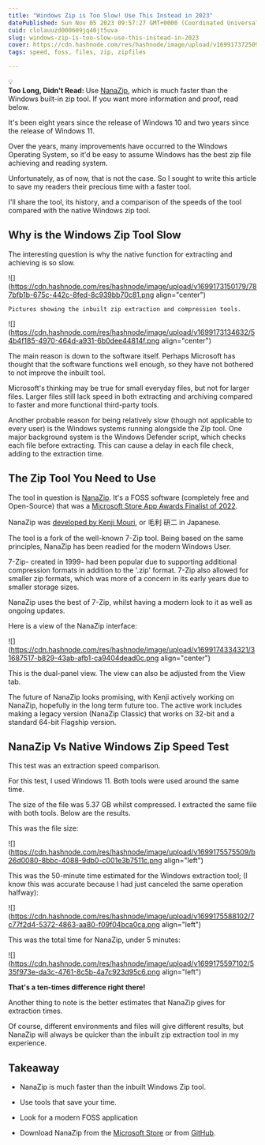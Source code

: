 ```yaml
---
title: "Windows Zip is Too Slow! Use This Instead in 2023"
datePublished: Sun Nov 05 2023 09:57:27 GMT+0000 (Coordinated Universal Time)
cuid: clolauuzd000609jq40jt5uva
slug: windows-zip-is-too-slow-use-this-instead-in-2023
cover: https://cdn.hashnode.com/res/hashnode/image/upload/v1699173725092/4d53607f-2d3c-4b11-bd9f-322e326f2ed8.png
tags: speed, foss, files, zip, zipfiles

---
```


<div data-node-type="callout">
<div data-node-type="callout-emoji">💡</div>
<div data-node-type="callout-text"><strong>Too Long, Didn't Read: </strong>Use <a target="_blank" rel="noopener noreferrer nofollow" href="https://apps.microsoft.com/detail/nanazip/9N8G7TSCL18R" style="pointer-events: none">NanaZip</a>, which is much faster than the Windows built-in zip tool. If you want more information and proof, read below.</div>
</div>

It's been eight years since the release of Windows 10 and two years since the release of Windows 11.

Over the years, many improvements have occurred to the Windows Operating System, so it'd be easy to assume Windows has the best zip file achieving and reading system.

Unfortunately, as of now, that is not the case. So I sought to write this article to save my readers their precious time with a faster tool.

I'll share the tool, its history, and a comparison of the speeds of the tool compared with the native Windows zip tool.

## Why is the Windows Zip Tool Slow

The interesting question is why the native function for extracting and achieving is so slow.

![](https://cdn.hashnode.com/res/hashnode/image/upload/v1699173150179/787bfb1b-675c-442c-8fed-8c939bb70c81.png align="center")

`Pictures showing the inbuilt zip extraction and compression tools.`

![](https://cdn.hashnode.com/res/hashnode/image/upload/v1699173134632/54b4f185-4970-464d-a931-6b0dee44814f.png align="center")

The main reason is down to the software itself. Perhaps Microsoft has thought that the software functions well enough, so they have not bothered to not improve the inbuilt tool.

Microsoft's thinking may be true for small everyday files, but not for larger files. Larger files still lack speed in both extracting and archiving compared to faster and more functional third-party tools.

Another probable reason for being relatively slow (though not applicable to every user) is the Windows systems running alongside the Zip tool. One major background system is the Windows Defender script, which checks each file before extracting. This can cause a delay in each file check, adding to the extraction time.

## The Zip Tool You Need to Use

The tool in question is [NanaZip](https://apps.microsoft.com/detail/nanazip/9N8G7TSCL18R). It's a FOSS software (completely free and Open-Source) that was a [Microsoft Store App Awards Finalist of 2022](https://blogs.windows.com/windowsdeveloper/2022/05/27/announcing-the-microsoft-store-app-awards-winners/).

NanaZip was [developed by Kenji Mouri](https://github.com/M2Team/NanaZip), or 毛利 研二 in Japanese.

The tool is a fork of the well-known 7-Zip tool. Being based on the same principles, NanaZip has been readied for the modern Windows User.

7-Zip- created in 1999- had been popular due to supporting additional compression formats in addition to the '.zip' format. 7-Zip also allowed for smaller zip formats, which was more of a concern in its early years due to smaller storage sizes.

NanaZip uses the best of 7-Zip, whilst having a modern look to it as well as ongoing updates.

Here is a view of the NanaZip interface:

![](https://cdn.hashnode.com/res/hashnode/image/upload/v1699174334321/31687517-b829-43ab-afb1-ca9404dead0c.png align="center")

This is the dual-panel view. The view can also be adjusted from the View tab.

The future of NanaZip looks promising, with Kenji actively working on NanaZip, hopefully in the long term future too. The active work includes making a legacy version (NanaZip Classic) that works on 32-bit and a standard 64-bit Flagship version.

## NanaZip Vs Native Windows Zip Speed Test

This test was an extraction speed comparison.

For this test, I used Windows 11. Both tools were used around the same time.

The size of the file was 5.37 GB whilst compressed. I extracted the same file with both tools. Below are the results.

This was the file size:

![](https://cdn.hashnode.com/res/hashnode/image/upload/v1699175575509/b26d0080-8bbc-4088-9db0-c001e3b7511c.png align="left")

This was the 50-minute time estimated for the Windows extraction tool; (I know this was accurate because I had just canceled the same operation halfway):

![](https://cdn.hashnode.com/res/hashnode/image/upload/v1699175588102/7c77f2d4-5372-4863-aa80-f09f04bca0ca.png align="left")

This was the total time for NanaZip, under 5 minutes:

![](https://cdn.hashnode.com/res/hashnode/image/upload/v1699175597102/535f973e-da3c-4761-8c5b-4a7c923d95c6.png align="left")

**That's a ten-times difference right there!**

Another thing to note is the better estimates that NanaZip gives for extraction times.

Of course, different environments and files will give different results, but NanaZip will always be quicker than the inbuilt zip extraction tool in my experience.

## Takeaway

* NanaZip is much faster than the inbuilt Windows Zip tool.
    
* Use tools that save your time.
    
* Look for a modern FOSS application
    
* Download NanaZip from the [Microsoft Store](https://apps.microsoft.com/detail/nanazip/9N8G7TSCL18R) or from [GitHub](https://github.com/M2Team/NanaZip).